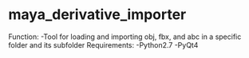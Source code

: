 # maya_derivative_importer

Function:
  -Tool for loading and importing obj, fbx, and abc in a specific folder and its subfolder
Requirements:
  -Python2.7
  -PyQt4

